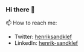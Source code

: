 ### Hi there 👋

📫 How to reach me:

* Twitter: [henriksandklef](https://twitter.com/henriksandklef)
* LinkedIn: [henrik-sandklef](https://www.linkedin.com/in/henrik-sandklef)


<!--
**hesa/hesa** is a ✨ _special_ ✨ repository because its `README.md` (this file) appears on your GitHub profile.

Here are some ideas to get you started:

- 🔭 I’m currently working on ...
- 🌱 I’m currently learning ...
- 👯 I’m looking to collaborate on ...
- 🤔 I’m looking for help with ...
- 💬 Ask me about ...
- 📫 How to reach me: ...
- 😄 Pronouns: ...
- ⚡ Fun fact: ...
-->
